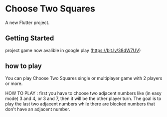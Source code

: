 # Choose Two Squares

A new Flutter project.

## Getting Started

project game now avalible in google play (https://bit.ly/38dW7UV)

## how to play 
You can play Choose Two Squares single or multiplayer game with 2 players or more.

HOW TO PLAY :
first you have to choose two adjacent numbers like (in easy mode) 3 and 4, or 3 and 7, then it will be the other player turn.
The goal is to play the last two adjacent numbers while there are blocked numbers that don't have an adjacent number.

